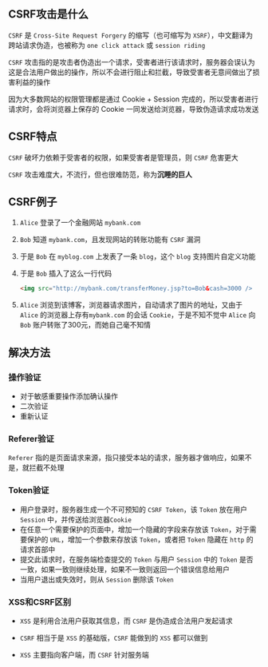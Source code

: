 ## CSRF攻击是什么

`CSRF` 是 `Cross-Site Request Forgery` 的缩写（也可缩写为 `XSRF`），中文翻译为跨站请求伪造，也被称为 `one click attack` 或 `session riding`

`CSRF` 攻击指的是攻击者伪造出一个请求，受害者进行该请求时，服务器会误认为这是合法用户做出的操作，所以不会进行阻止和拦截，导致受害者无意间做出了损害利益的操作

因为大多数网站的权限管理都是通过 Cookie + Session 完成的，所以受害者进行请求时，会将浏览器上保存的 Cookie 一同发送给浏览器，导致伪造请求成功发送



## CSRF特点

`CSRF` 破坏力依赖于受害者的权限，如果受害者是管理员，则 `CSRF` 危害更大

`CSRF` 攻击难度大，不流行，但也很难防范，称为**沉睡的巨人**



## CSRF例子

1. `Alice` 登录了一个金融网站 `mybank.com`

2. `Bob` 知道 `mybank.com`，且发现网站的转账功能有 `CSRF` 漏洞

3. 于是 `Bob` 在 `myblog.com` 上发表了一条 `blog`，这个 `blog` 支持图片自定义功能

4. 于是 `Bob` 插入了这么一行代码

   ```HTML
   <img src="http://mybank.com/transferMoney.jsp?to=Bob&cash=3000 />
   ```

5. `Alice` 浏览到该博客，浏览器请求图片，自动请求了图片的地址，又由于 `Alice` 的浏览器上存有`mybank.com` 的会话 `Cookie`，于是不知不觉中 `Alice` 向 `Bob` 账户转账了300元，而她自己毫不知情



## 解决方法

### 操作验证

* 对于敏感重要操作添加确认操作
* 二次验证
* 重新认证

### Referer验证

`Referer` 指的是页面请求来源，指只接受本站的请求，服务器才做响应，如果不是，就拦截不处理

### Token验证

* 用户登录时，服务器生成一个不可预知的 `CSRF Token`，该 `Token` 放在用户 `Session` 中，并传送给浏览器`Cookie`
* 在任意一个需要保护的页面中，增加一个隐藏的字段来存放该 `Token`，对于需要保护的 `URL`，增加一个参数来存放该 `Token`，或者把 `Token` 隐藏在 `http` 的请求首部中
* 提交此请求时，在服务端检查提交的 `Token` 与用户 `Session` 中的 `Token` 是否一致，如果一致则继续处理，如果不一致则返回一个错误信息给用户
* 当用户退出或失效时，则从 `Session` 删除该 `Token`



### XSS和CSRF区别

* `XSS` 是利用合法用户获取其信息，而 `CSRF` 是伪造成合法用户发起请求

* `CSRF` 相当于是 `XSS` 的基础版，`CSRF` 能做到的 `XSS` 都可以做到
* `XSS` 主要指向客户端，而 `CSRF` 针对服务端